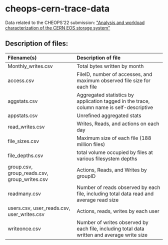 # cheops-cern-trace-data

Data related to the CHEOPS'22 submission: ["Analysis and workload characterization of the CERN EOS storage system"](https://dl.acm.org/doi/abs/10.1145/3503646.3524293)

## Description of files:

| Filename(s)                                  | Description of file                                                                         |
| :---                                         | :---                                                                                        |
| Monthly_writes.csv                           | Total bytes written by month                                                                |
| access.csv                                   | FileID, number of accesses, and maximum observed file size for each file                    |
| aggstats.csv                                 | Aggregated statistics by application tagged in the trace, column name is self-descriptive   |
| appstats.csv                                 | Unrefined aggregated stats                                                                  |
| read_writes.csv                              | Writes, Reads, and actions on each day                                                      |
| file_sizes.csv                               | Maximum size of each file (188 million files)                                               |
| file_depths.csv                              | total volume occupied by files at various filesystem depths                                 |
| group.csv, group_reads.csv, group_writes.csv | Actions, Reads, and Writes by groupID                                                       |
| readmany.csv                                 | Number of reads observed by each file, including total data read and average read size      |
| users.csv, user_reads.csv, user_writes.csv   | Actions, reads, writes by each user                                                         |
| writeonce.csv                                | Number of writes observed by each file, including total data written and average write size |
